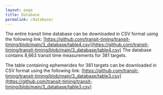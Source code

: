```yaml
---
layout: page
title: Database
permalink: /database/
---
```


The entire transit time database can be downloaded in CSV format using the following link: [https://github.com/transit-timing/transit-timing/blob/main/3_database/table4.csv](https://github.com/transit-timing/transit-timing/blob/main/3_database/table4.csv)
The database contains 8,663 transit time measurements for 381 targets.

The table containing ephemerides for 381 targets can be downloaded in CSV format using the following link: [https://github.com/transit-timing/transit-timing/blob/main/3_database/table3.csv](https://github.com/transit-timing/transit-timing/blob/main/3_database/table3.csv)

